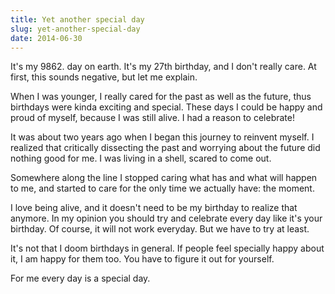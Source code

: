 ```yaml
---
title: Yet another special day
slug: yet-another-special-day
date: 2014-06-30
---
```


It's my 9862. day on earth. It's my 27th birthday, and I don't really care. At
first, this sounds negative, but let me explain.

When I was younger, I really cared for the past as well as the future, thus
birthdays were kinda exciting and special. These days I could be happy and proud
of myself, because I was still alive. I had a reason to celebrate!

It was about two years ago when I began this journey to reinvent myself. I
realized that critically dissecting the past and worrying about the future did
nothing good for me. I was living in a shell, scared to come out.

Somewhere along the line I stopped caring what has and what will happen to me,
and started to care for the only time we actually have: the moment.

I love being alive, and it doesn't need to be my birthday to realize that
anymore. In my opinion you should try and celebrate every day like it's your
birthday. Of course, it will not work everyday. But we have to try at least.

It's not that I doom birthdays in general. If people feel specially happy about
it, I am happy for them too. You have to figure it out for yourself.

For me every day is a special day.
